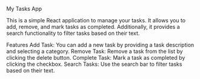 My Tasks App

This is a simple React application to manage your tasks. It allows you to add, remove, and mark tasks as completed. Additionally, it provides a search functionality to filter tasks based on their text.

Features Add Task: You can add a new task by providing a task description and selecting a category. Remove Task: Remove a task from the list by clicking the delete button. Complete Task: Mark a task as completed by clicking the checkbox. Search Tasks: Use the search bar to filter tasks based on their text.
